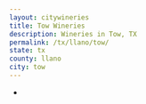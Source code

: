 ```yaml
---
layout: citywineries
title: Tow Wineries
description: Wineries in Tow, TX
permalink: /tx/llano/tow/
state: tx
county: llano
city: tow
---
```

-
